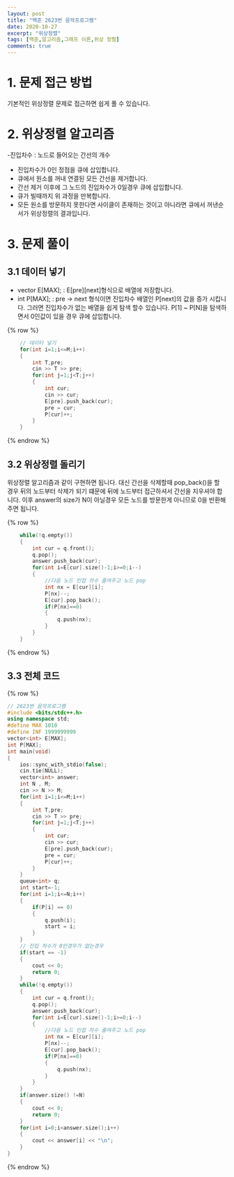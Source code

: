 ```yaml
---
layout: post
title: "백준 2623번 음악프로그램"
date: 2020-10-27
excerpt: "위상정렬"
tags: [백준,알고리즘,그래프 이론,위상 정렬]
comments: true
---
```

# 1. 문제 접근 방법
기본적인 위상정렬 문제로 접근하면 쉽게 풀 수 있습니다.


# 2. 위상정렬 알고리즘
 -진입차수 : 노드로 들어오는 간선의 개수
- 진입차수가 0인 정점을 큐에 삽입합니다.
- 큐에서 원소를 꺼내 연결된 모든 간선을 제거합니다.
- 간선 제거 이후에 그 노드의 진입차수가 0일경우 큐에 삽입합니다.
- 큐가 빌때까지 위 과정을 만복합니다.
- 모든 원소를 방문하지 못한다면 사이클이 존재하는 것이고 아니라면 큐에서 꺼낸순서가 위상정렬의 결과입니다.
 


# 3. 문제 풀이

## 3.1 데이터 넣기

- vector<int> E[MAX]; : E[pre][next]형식으로 배열에 저장합니다.
- int P[MAX]; : pre -> next 형식이면 진입차수 배열인 P[next]의 값을 증가 시킵니다. 그러면 진입차수가 없는 배열을 쉽게 탐색 할수 있습니다.
P[1] ~ P[N]을 탐색하면서 0인값이 있을 경우 큐에 삽입합니다.

{% row %}
``` c++
    // 데이터 넣기
	for(int i=1;i<=M;i++)
	{
		int T,pre;
		cin >> T >> pre;
		for(int j=1;j<T;j++)
		{
			int cur;
			cin >> cur;
			E[pre].push_back(cur);
			pre = cur;
			P[cur]++;
		}
	}
```
{% endrow %}

## 3.2 위상정렬 돌리기
위상정렬 알고리즘과 같이 구현하면 됩니다. 대신 간선을 삭제할때 pop_back()을 할 경우 뒤의 노드부터 삭제가 되기 떄문에 
뒤에 노드부터 접근하셔서 간선을 지우셔야 합니다. 이후 answer의 size가 N이 아닐경우 모든 노드를 방문한게 아니므로 
0을 반환해주면 됩니다.

{% row %}
``` c++
	while(!q.empty())
	{
		int cur = q.front();
		q.pop();
		answer.push_back(cur);
		for(int i=E[cur].size()-1;i>=0;i--)
		{
			//다음 노드 인접 차수 줄여주고 노드 pop
			int nx = E[cur][i];
			P[nx]--;
			E[cur].pop_back();
			if(P[nx]==0)
			{
				q.push(nx);
			}
		}
	}
```
{% endrow %}

## 3.3 전체 코드
{% row %}
``` c++
// 2623번 음악프로그램
#include <bits/stdc++.h>
using namespace std;
#define MAX 1010
#define INF 1999999999
vector<int> E[MAX];
int P[MAX];
int main(void)
{
	ios::sync_with_stdio(false);
	cin.tie(NULL);
	vector<int> answer;
	int N , M;
	cin >> N >> M;
	for(int i=1;i<=M;i++)
	{
		int T,pre;
		cin >> T >> pre;
		for(int j=1;j<T;j++)
		{
			int cur;
			cin >> cur;
			E[pre].push_back(cur);
			pre = cur;
			P[cur]++;
		}
	}
	queue<int> q;
	int start=-1;
	for(int i=1;i<=N;i++)
	{
		if(P[i] == 0)
		{
			q.push(i);
			start = i;
		}
	}
	// 진입 차수가 0인경우가 없는경우
	if(start == -1)
	{
		cout << 0;
		return 0;
	}
	while(!q.empty())
	{
		int cur = q.front();
		q.pop();
		answer.push_back(cur);
		for(int i=E[cur].size()-1;i>=0;i--)
		{
			//다음 노드 인접 차수 줄여주고 노드 pop
			int nx = E[cur][i];
			P[nx]--;
			E[cur].pop_back();
			if(P[nx]==0)
			{
				q.push(nx);
			}
		}
	}
	if(answer.size() !=N)
	{
		cout << 0;
		return 0;
	}
	for(int i=0;i<answer.size();i++)
	{
		cout << answer[i] << "\n";
	}
}
```
{% endrow %}